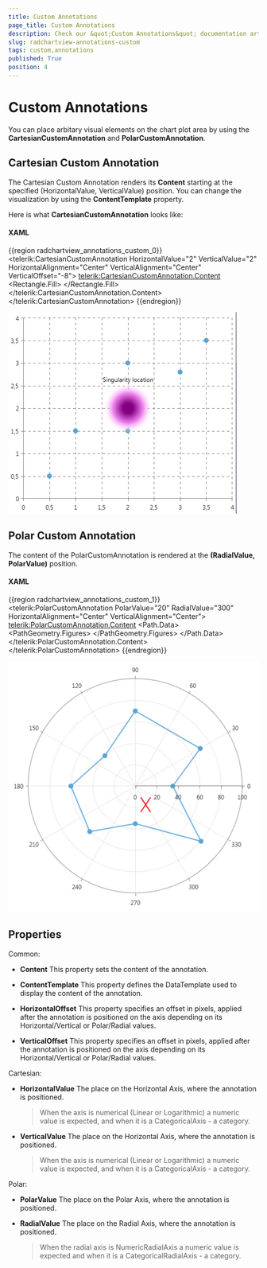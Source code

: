 ```yaml
---
title: Custom Annotations
page_title: Custom Annotations
description: Check our &quot;Custom Annotations&quot; documentation article for the RadChartView WPF control.
slug: radchartview-annotations-custom
tags: custom,annotations
published: True
position: 4
---
```


# Custom Annotations

You can place arbitary visual elements on the chart plot area by using the __CartesianCustomAnnotation__ and __PolarCustomAnnotation__.
      

## Cartesian Custom Annotation

The Cartesian Custom Annotation renders its __Content__ starting at the specified (HorizontalValue, VerticalValue) position. You can change the visualization by using the __ContentTemplate__ property.
        

Here is what __CartesianCustomAnnotation__ looks like:
        

#### __XAML__

{{region radchartview_annotations_custom_0}}
	<telerik:CartesianCustomAnnotation HorizontalValue="2" VerticalValue="2"
	                                   HorizontalAlignment="Center" VerticalAlignment="Center"
	                                   VerticalOffset="-8">
	    <telerik:CartesianCustomAnnotation.Content>
	        <StackPanel Orientation="Vertical">
	            <TextBlock Text="Singularity location"/>
	            <Rectangle Width="100" Height="100">
	                <Rectangle.Fill>
	                    <RadialGradientBrush Center="0.5,0.5" RadiusX="0.5" RadiusY="0.5" GradientOrigin="0.5,0.5">
	                        <GradientStop Color="Purple" Offset="0.2"></GradientStop>
	                        <GradientStop Color="Violet" Offset="0.6"></GradientStop>
	                        <GradientStop Color="Transparent" Offset="1"></GradientStop>
	                    </RadialGradientBrush>
	                </Rectangle.Fill>
	            </Rectangle>
	        </StackPanel>
	    </telerik:CartesianCustomAnnotation.Content>
	</telerik:CartesianCustomAnnotation>
	{{endregion}}

![Rad Chart View-annotations-cartesian-custom](images/RadChartView-annotations-cartesian-custom.png)

## Polar Custom Annotation

The content of the PolarCustomAnnotation is rendered at the __(RadialValue, PolarValue)__ position.        

#### __XAML__

{{region radchartview_annotations_custom_1}}
	<telerik:PolarCustomAnnotation PolarValue="20" RadialValue="300" 
	                               HorizontalAlignment="Center" VerticalAlignment="Center">
	    <telerik:PolarCustomAnnotation.Content>
	            <Path Stroke="Red" StrokeThickness="2">
	                <Path.Data>
	                    <PathGeometry>
	                        <PathGeometry.Figures>
	                            <PathFigure StartPoint="0,0">
	                                <LineSegment Point="20,30"/>
	                            </PathFigure>
	                            <PathFigure StartPoint="0,30">
	                                <LineSegment Point="20,0"/>
	                            </PathFigure>
	                        </PathGeometry.Figures>
	                    </PathGeometry>
	                </Path.Data>
	            </Path>
	    </telerik:PolarCustomAnnotation.Content>
	</telerik:PolarCustomAnnotation>
	{{endregion}}

![Rad Chart View-annotations-polar-custom](images/RadChartView-annotations-polar-custom.png)

## Properties

Common:        

* __Content__ This property sets the content of the annotation.            

* __ContentTemplate__ This property defines the DataTemplate used to display the content of the annotation.            

* __HorizontalOffset__ This property specifies an offset in pixels, applied after the annotation is positioned on the axis depending on its Horizontal/Vertical or Polar/Radial values.            

* __VerticalOffset__ This property specifies an offset in pixels, applied after the annotation is positioned on the axis depending on its Horizontal/Vertical or Polar/Radial values.
            

Cartesian:        

* __HorizontalValue__ The place on the Horizontal Axis, where the annotation is positioned.            

	>When the axis is numerical (Linear or Logarithmic) a numeric value is expected, and when it is a CategoricalAxis - a category.              

* __VerticalValue__ The place on the Horizontal Axis, where the annotation is positioned.            

	>When the axis is numerical (Linear or Logarithmic) a numeric value is expected, and when it is a CategoricalAxis - a category.              

Polar:        

* __PolarValue__ The place on the Polar Axis, where the annotation is positioned.            

* __RadialValue__ The place on the Radial Axis, where the annotation is positioned.            

	>When the radial axis is NumericRadialAxis a numeric value is expected and when it is a CategoricalRadialAxis - a category.              
